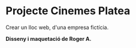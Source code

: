 # Projecte Cinemes Platea

Crear un lloc web, d'una empresa fictícia.

**Disseny i maquetació de Roger A.**
